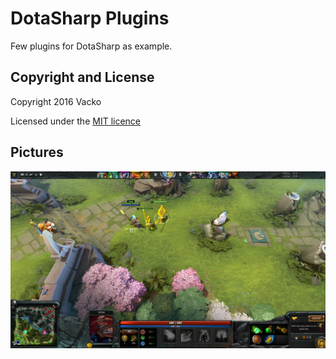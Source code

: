 # DotaSharp Plugins

Few plugins for DotaSharp as example.

## Copyright and License

Copyright 2016 Vacko

Licensed under the [MIT licence](LICENSE)

## Pictures

<img src="dotasharp-isillusion.jpg" />
